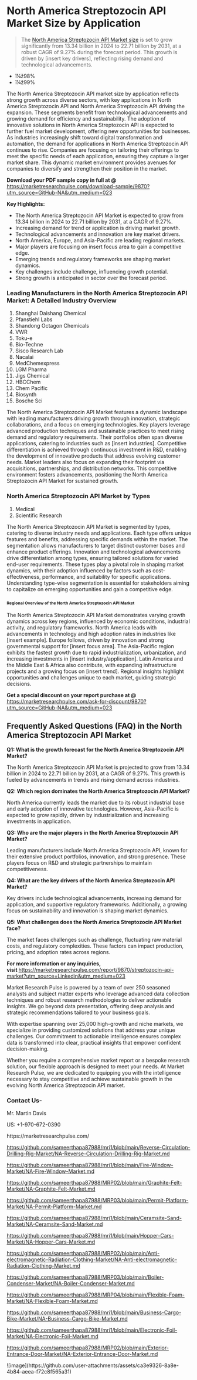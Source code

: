 <h1>North America Streptozocin API Market&nbsp;Size by Application</h1><blockquote><p>The <a href="https://marketresearchpulse.com/download-sample/9870?utm_source=GitHub-NA&amp;utm_medium=023">North America Streptozocin API Market size</a> is set to grow significantly from 13.34 billion in 2024 to 22.71 billion by 2031, at a robust CAGR of 9.27% during the forecast period. This growth is driven by [insert key drivers], reflecting rising demand and technological advancements.</p></blockquote><ul><li>ï¼ž98%<li> ï¼ž99%</li></ul><p>The North America Streptozocin API market size by application reflects strong growth across diverse sectors, with key applications in North America Streptozocin API and North America Streptozocin API driving the expansion. These segments benefit from technological advancements and growing demand for efficiency and sustainability. The adoption of innovative solutions in North America Streptozocin API is expected to further fuel market development, offering new opportunities for businesses. As industries increasingly shift toward digital transformation and automation, the demand for applications in North America Streptozocin API continues to rise. Companies are focusing on tailoring their offerings to meet the specific needs of each application, ensuring they capture a larger market share. This dynamic market environment provides avenues for companies to diversify and strengthen their position in the market.</p><p><strong>Download your PDF sample copy in full at @ </strong><a href="https://marketresearchpulse.com/download-sample/9870?utm_source=GitHub-NA&amp;utm_medium=023">https://marketresearchpulse.com/download-sample/9870?utm_source=GitHub-NA&amp;utm_medium=023</a></p><p><strong>Key Highlights: </strong></p><ul><li>The North America Streptozocin API Market is expected to grow from 13.34 billion in 2024 to 22.71 billion by 2031, at a CAGR of 9.27%.</li><li>Increasing demand for trend or application is driving market growth.</li><li>Technological advancements and innovation are key market drivers.</li><li>North America, Europe, and Asia-Pacific are leading regional markets.</li><li>Major players are focusing on insert focus area to gain a competitive edge.</li><li>Emerging trends and regulatory frameworks are shaping market dynamics.</li><li>Key challenges include challenge, influencing growth potential.</li><li>Strong growth is anticipated in sector over the forecast period.</li></ul><h3>Leading Manufacturers in the North America Streptozocin API Market: A Detailed Industry Overview</h3><ol><li>Shanghai Daishang Chemical</li><li>Pfanstiehl Labs</li><li>Shandong Octagon Chemicals</li><li>VWR</li><li>Toku-e</li><li>Bio-Techne</li><li>Sisco Research Lab</li><li>Nacalai</li><li>MedChemexpress</li><li>LGM Pharma</li><li>Jigs Chemical</li><li>HBCChem</li><li>Chem Pacific</li><li>Biosynth</li><li>Bosche Sci</li></ol><div class="flex max-w-full flex-col flex-grow"><div class="min-h-8 text-message flex w-full flex-col items-end gap-2 whitespace-normal break-words [.text-message+&amp;]:mt-5" dir="auto" data-message-author-role="assistant" data-message-id="fd8432e4-4910-450d-b182-61b7bfb0a01f" data-message-model-slug="gpt-4o"><div class="flex w-full flex-col gap-1 empty:hidden first:pt-[3px]"><div class="markdown prose w-full break-words dark:prose-invert light"><p>The North America Streptozocin API Market features a dynamic landscape with leading manufacturers driving growth through innovation, strategic collaborations, and a focus on emerging technologies. Key players leverage advanced production techniques and sustainable practices to meet rising demand and regulatory requirements. Their portfolios often span diverse applications, catering to industries such as [insert industries]. Competitive differentiation is achieved through continuous investment in R&amp;D, enabling the development of innovative products that address evolving customer needs. Market leaders also focus on expanding their footprint via acquisitions, partnerships, and distribution networks. This competitive environment fosters advancements, positioning the North America Streptozocin API Market for sustained growth.</p></div></div></div></div><h3>North America Streptozocin API Market by Types</h3><ol><li>Medical<li> Scientific Research</li></ol><div class="flex max-w-full flex-col flex-grow"><div class="min-h-8 text-message flex w-full flex-col items-end gap-2 whitespace-normal break-words [.text-message+&amp;]:mt-5" dir="auto" data-message-author-role="assistant" data-message-id="084470be-0bb7-4664-bddf-5156b4f41249" data-message-model-slug="gpt-4o-mini"><div class="flex w-full flex-col gap-1 empty:hidden first:pt-[3px]"><div class="markdown prose w-full break-words dark:prose-invert light"><p>The North America Streptozocin API Market is segmented by types, catering to diverse industry needs and applications. Each type offers unique features and benefits, addressing specific demands within the market. The segmentation allows manufacturers to target distinct customer bases and enhance product offerings. Innovation and technological advancements drive differentiation among types, ensuring tailored solutions for varied end-user requirements. These types play a pivotal role in shaping market dynamics, with their adoption influenced by factors such as cost-effectiveness, performance, and suitability for specific applications. Understanding type-wise segmentation is essential for stakeholders aiming to capitalize on emerging opportunities and gain a competitive edge.</p></div></div></div></div><h3><span style="font-size: 11px;">Regional Overview of the North America Streptozocin API Market</span></h3><div class="flex max-w-full flex-col flex-grow"><div class="min-h-8 text-message flex w-full flex-col items-end gap-2 whitespace-normal break-words [.text-message+&amp;]:mt-5" dir="auto" data-message-author-role="assistant" data-message-id="e9038762-ce64-4e30-91c9-9bd413514231" data-message-model-slug="gpt-4o-mini"><div class="flex w-full flex-col gap-1 empty:hidden first:pt-[3px]"><div class="markdown prose w-full break-words dark:prose-invert light"><p>The North America Streptozocin API Market demonstrates varying growth dynamics across key regions, influenced by economic conditions, industrial activity, and regulatory frameworks. North America leads with advancements in technology and high adoption rates in industries like [insert example]. Europe follows, driven by innovation and strong governmental support for [insert focus area]. The Asia-Pacific region exhibits the fastest growth due to rapid industrialization, urbanization, and increasing investments in [insert industry/application]. Latin America and the Middle East &amp; Africa also contribute, with expanding infrastructure projects and a growing focus on [insert trend]. Regional insights highlight opportunities and challenges unique to each market, guiding strategic decisions.</p></div></div></div></div><p><strong>Get a special discount on your report purchase at @ </strong><a href="https://marketresearchpulse.com/ask-for-discount/9870?utm_source=GitHub-NA&amp;utm_medium=023">https://marketresearchpulse.com/ask-for-discount/9870?utm_source=GitHub-NA&amp;utm_medium=023</a></p><h2>Frequently Asked Questions (FAQ) in the North America Streptozocin API Market</h2><p><strong>Q1: What is the growth forecast for the North America Streptozocin API Market?</strong></p><p>The North America Streptozocin API Market is projected to grow from 13.34 billion in 2024 to 22.71 billion by 2031, at a CAGR of 9.27%. This growth is fueled by advancements in trends and rising demand across industries.</p><p><strong>Q2: Which region dominates the North America Streptozocin API Market?</strong></p><p>North America currently leads the market due to its robust industrial base and early adoption of innovative technologies. However, Asia-Pacific is expected to grow rapidly, driven by industrialization and increasing investments in application.</p><p><strong>Q3: Who are the major players in the North America Streptozocin API Market?</strong></p><p>Leading manufacturers include North America Streptozocin API, known for their extensive product portfolios, innovation, and strong presence. These players focus on R&amp;D and strategic partnerships to maintain competitiveness.</p><p><strong>Q4: What are the key drivers of the North America Streptozocin API Market?</strong></p><p>Key drivers include technological advancements, increasing demand for application, and supportive regulatory frameworks. Additionally, a growing focus on sustainability and innovation is shaping market dynamics.</p><p><strong>Q5: What challenges does the North America Streptozocin API Market face?</strong></p><p>The market faces challenges such as challenge, fluctuating raw material costs, and regulatory complexities. These factors can impact production, pricing, and adoption rates across regions.</p><p><strong>For more information or any inquiries, visit&nbsp;</strong><a href="https://marketresearchpulse.com/report/9870/streptozocin-api-market?utm_source=Linkedin&utm_medium=023">https://marketresearchpulse.com/report/9870/streptozocin-api-market?utm_source=Linkedin&utm_medium=023</a></p><p>Market Research Pulse is powered by a team of over 250 seasoned analysts and subject matter experts who leverage advanced data collection techniques and robust research methodologies to deliver actionable insights. We go beyond data presentation, offering deep analysis and strategic recommendations tailored to your business goals.</p><p>With expertise spanning over 25,000 high-growth and niche markets, we specialize in providing customized solutions that address your unique challenges. Our commitment to actionable intelligence ensures complex data is transformed into clear, practical insights that empower confident decision-making.</p><p>Whether you require a comprehensive market report or a bespoke research solution, our flexible approach is designed to meet your needs. At Market Research Pulse, we are dedicated to equipping you with the intelligence necessary to stay competitive and achieve sustainable growth in the evolving North America Streptozocin API market.</p><h3><strong>Contact Us-</strong></h3><p>Mr. Martin Davis</p><p>US: +1-970-672-0390</p><p>https://marketresearchpulse.com/</p><p><a href="https://github.com/sameerthapa87988/mri1/blob/main/Reverse-Circulation-Drilling-Rig-Market/NA-Reverse-Circulation-Drilling-Rig-Market.md">https://github.com/sameerthapa87988/mri1/blob/main/Reverse-Circulation-Drilling-Rig-Market/NA-Reverse-Circulation-Drilling-Rig-Market.md</a></p><p><a href="https://github.com/sameerthapa87988/mri1/blob/main/Fire-Window-Market/NA-Fire-Window-Market.md">https://github.com/sameerthapa87988/mri1/blob/main/Fire-Window-Market/NA-Fire-Window-Market.md</a></p><p><a href="https://github.com/sameerthapa87988/MRP02/blob/main/Graphite-Felt-Market/NA-Graphite-Felt-Market.md">https://github.com/sameerthapa87988/MRP02/blob/main/Graphite-Felt-Market/NA-Graphite-Felt-Market.md</a></p><p><a href="https://github.com/sameerthapa87988/MRP03/blob/main/Permit-Platform-Market/NA-Permit-Platform-Market.md">https://github.com/sameerthapa87988/MRP03/blob/main/Permit-Platform-Market/NA-Permit-Platform-Market.md</a></p><p><a href="https://github.com/sameerthapa87988/mri1/blob/main/Ceramsite-Sand-Market/NA-Ceramsite-Sand-Market.md">https://github.com/sameerthapa87988/mri1/blob/main/Ceramsite-Sand-Market/NA-Ceramsite-Sand-Market.md</a></p><p><a href="https://github.com/sameerthapa87988/mri1/blob/main/Hopper-Cars-Market/NA-Hopper-Cars-Market.md">https://github.com/sameerthapa87988/mri1/blob/main/Hopper-Cars-Market/NA-Hopper-Cars-Market.md</a></p><p><a href="https://github.com/sameerthapa87988/MRP02/blob/main/Anti-electromagnetic-Radiation-Clothing-Market/NA-Anti-electromagnetic-Radiation-Clothing-Market.md">https://github.com/sameerthapa87988/MRP02/blob/main/Anti-electromagnetic-Radiation-Clothing-Market/NA-Anti-electromagnetic-Radiation-Clothing-Market.md</a></p><p><a href="https://github.com/sameerthapa87988/MRP03/blob/main/Boiler-Condenser-Market/NA-Boiler-Condenser-Market.md">https://github.com/sameerthapa87988/MRP03/blob/main/Boiler-Condenser-Market/NA-Boiler-Condenser-Market.md</a></p><p><a href="https://github.com/sameerthapa87988/MRP04/blob/main/Flexible-Foam-Market/NA-Flexible-Foam-Market.md">https://github.com/sameerthapa87988/MRP04/blob/main/Flexible-Foam-Market/NA-Flexible-Foam-Market.md</a></p><p><a href="https://github.com/sameerthapa87988/mri1/blob/main/Business-Cargo-Bike-Market/NA-Business-Cargo-Bike-Market.md">https://github.com/sameerthapa87988/mri1/blob/main/Business-Cargo-Bike-Market/NA-Business-Cargo-Bike-Market.md</a></p><p><a href="https://github.com/sameerthapa87988/mri1/blob/main/Electronic-Foil-Market/NA-Electronic-Foil-Market.md">https://github.com/sameerthapa87988/mri1/blob/main/Electronic-Foil-Market/NA-Electronic-Foil-Market.md</a></p><p><a href="https://github.com/sameerthapa87988/MRP02/blob/main/Exterior-Entrance-Door-Market/NA-Exterior-Entrance-Door-Market.md">https://github.com/sameerthapa87988/MRP02/blob/main/Exterior-Entrance-Door-Market/NA-Exterior-Entrance-Door-Market.md</a></p>
![image](https://github.com/user-attachments/assets/ca3e9326-8a8e-4b84-aeea-f72c8f565a31)
